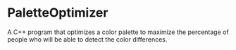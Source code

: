 # PaletteOptimizer
A C++ program that optimizes a color palette to maximize the percentage of people who will be able to detect the color differences.
